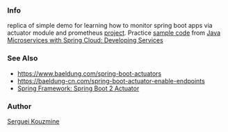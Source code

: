 ### Info
  
replica of simple demo for learning how to monitor spring boot apps via actuator module and prometheus [project](https://github.com/Richard-Yi/springboot-actuator-prometheus-test).
Practice [sample code](https://github.com/akshaythakre/java-microservices-with-spring-cloud-developing-services?ref=https://githubhelp.com)
from [Java Microservices with Spring Cloud: Developing Services](https://app.pluralsight.com/courses/36c015db-2983-4f97-8973-098b6a5d1fcc/table-of-contents)

### See Also
   * https://www.baeldung.com/spring-boot-actuators
   * https://baeldung-cn.com/spring-boot-actuator-enable-endpoints
   * [Spring Framework: Spring Boot 2 Actuator](https://app.pluralsight.com/library/courses/cee6a0c4-cc74-43a7-aa39-9dd12971cad9/table-of-contents)

### Author
[Serguei Kouzmine](kouzmine_serguei@yahoo.com)
